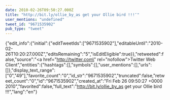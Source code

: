 ```yaml
---
date: 2010-02-26T09:50:27.000Z
title: "http://bit.ly/ollie_by_as get your Ollie bird !!!″"
user_mentions: "undefined"
tweet_id: "9671535902"
pub_type: "tweet"
---
```

{"edit_info":{"initial":{"editTweetIds":["9671535902"],"editableUntil":"2010-02-26T10:20:27.000Z","editsRemaining":"5","isEditEligible":true}},"retweeted":false,"source":"<a href=\"http://twitter.com\" rel=\"nofollow\">Twitter Web Client</a>","entities":{"hashtags":[],"symbols":[],"user_mentions":[],"urls":[]},"display_text_range":["0","49"],"favorite_count":"0","id_str":"9671535902","truncated":false,"retweet_count":"0","id":"9671535902","created_at":"Fri Feb 26 09:50:27 +0000 2010","favorited":false,"full_text":"http://bit.ly/ollie_by_as get your Ollie bird !!!","lang":"en"}

